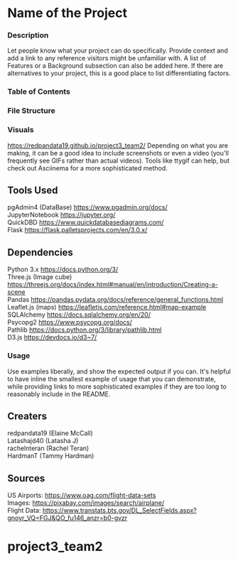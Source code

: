 # Name of the Project

### Description
Let people know what your project can do specifically. Provide context 
and add a link to any reference visitors might be unfamiliar with. A list 
of Features or a Background subsection can also be added here. If there 
are alternatives to your project, this is a good place to list 
differentiating factors.

### Table of Contents

### File Structure

### Visuals
https://redpandata19.github.io/project3_team2/
Depending on what you are making, it can be a good idea to include 
screenshots or even a video (you'll frequently see GIFs rather than 
actual videos). Tools like ttygif can help, but check out Asciinema for a 
more sophisticated method.

## Tools Used
pgAdmin4 (DataBase) https://www.pgadmin.org/docs/<br>
JupyterNotebook https://jupyter.org/<br>
QuickDBD https://www.quickdatabasediagrams.com/<br>
Flask https://flask.palletsprojects.com/en/3.0.x/<br>
## Dependencies
Python 3.x https://docs.python.org/3/<br>
Three.js (Image cube) https://threejs.org/docs/index.html#manual/en/introduction/Creating-a-scene<br>
Pandas https://pandas.pydata.org/docs/reference/general_functions.html<br>
Leaflet.js (maps) https://leafletjs.com/reference.html#map-example<br>
SQLAlchemy https://docs.sqlalchemy.org/en/20/<br>
Psycopg2 https://www.psycopg.org/docs/<br>
Pathlib https://docs.python.org/3/library/pathlib.html<br>
D3.js https://devdocs.io/d3~7/<br>

### Usage
Use examples liberally, and show the expected output if you can. It's 
helpful to have inline the smallest example of usage that you can 
demonstrate, while providing links to more sophisticated examples if they 
are too long to reasonably include in the README.
## Creaters
redpandata19 (Elaine McCall)<br>
Latashajd40 (Latasha J)<br>
rachelnteran (Rachel Teran)<br>
HardmanT (Tammy Hardman)<br>
## Sources
US Airports: https://www.oag.com/flight-data-sets <br>
Images: https://pixabay.com/images/search/airplane/ <br>
Flight Data: https://www.transtats.bts.gov/DL_SelectFields.aspx?gnoyr_VQ=FGJ&QO_fu146_anzr=b0-gvzr
# project3_team2
